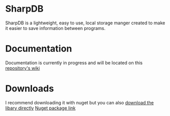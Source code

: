 # SharpDB
SharpDB is a lightweight, easy to use, local storage manger created to make it easier to save information between programs.

# Documentation
Documentation is currently in progress and will be located on this <a href="https://github.com/AlastairPx86/SharpDB/wiki/">repository's wiki</a>

# Downloads
I recommend downloading it with nuget but you can also <a href="https://github.com/AlastairPx86/SharpDB/raw/master/SharpDB/SharpDB/bin/Release/SharpDB.dll">download the libary directly</a>
<a href="https://www.nuget.org/packages/SharpDB/">Nuget package link</a>
